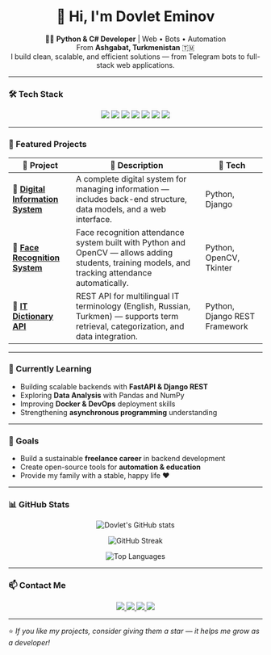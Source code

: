 <h1 align="center">👋 Hi, I'm Dovlet Eminov</h1>

<p align="center">
  🧑‍💻 <b>Python & C# Developer</b> | Web • Bots • Automation  
  <br>
  From <b>Ashgabat, Turkmenistan</b> 🇹🇲  
  <br>
  I build clean, scalable, and efficient solutions — from Telegram bots to full-stack web applications.
</p>

---

### 🛠️ Tech Stack

<p align="center">
  <img src="https://img.shields.io/badge/Python-3776AB?style=for-the-badge&logo=python&logoColor=white"/>
  <img src="https://img.shields.io/badge/C%23-239120?style=for-the-badge&logo=c-sharp&logoColor=white"/>
  <img src="https://img.shields.io/badge/Django-092E20?style=for-the-badge&logo=django&logoColor=white"/>
  <img src="https://img.shields.io/badge/FastAPI-009688?style=for-the-badge&logo=fastapi&logoColor=white"/>
  <img src="https://img.shields.io/badge/OpenCV-5C3EE8?style=for-the-badge&logo=opencv&logoColor=white"/>
  <img src="https://img.shields.io/badge/Docker-2496ED?style=for-the-badge&logo=docker&logoColor=white"/>
  <img src="https://img.shields.io/badge/Linux-FCC624?style=for-the-badge&logo=linux&logoColor=black"/>
</p>

---

### 🚀 Featured Projects

| 🧩 Project | 📖 Description | 🧰 Tech |
|------------|----------------|----------|
| 💼 [**Digital Information System**](https://github.com/DovletEmin/Digital-Information-System) | A complete digital system for managing information — includes back-end structure, data models, and a web interface. | Python, Django |
| 🤖 [**Face Recognition System**](https://github.com/DovletEmin/Face-Recognition-System) | Face recognition attendance system built with Python and OpenCV — allows adding students, training models, and tracking attendance automatically. | Python, OpenCV, Tkinter |
| 📘 [**IT Dictionary API**](https://github.com/DovletEmin/IT-Dictionary) | REST API for multilingual IT terminology (English, Russian, Turkmen) — supports term retrieval, categorization, and data integration. | Python, Django REST Framework |

---

### 🌱 Currently Learning
- Building scalable backends with **FastAPI & Django REST**  
- Exploring **Data Analysis** with Pandas and NumPy  
- Improving **Docker & DevOps** deployment skills  
- Strengthening **asynchronous programming** understanding  

---

### 🎯 Goals
- Build a sustainable **freelance career** in backend development  
- Create open-source tools for **automation & education**  
- Provide my family with a stable, happy life ❤️  

---

### 📊 GitHub Stats

<p align="center">
  <img src="https://github-readme-stats.vercel.app/api?username=DovletEmin&show_icons=true&theme=tokyonight" alt="Dovlet's GitHub stats" />
</p>

<p align="center">
  <img src="https://github-readme-streak-stats.herokuapp.com/?user=DovletEmin&theme=tokyonight" alt="GitHub Streak" />
</p>

<p align="center">
  <img src="https://github-readme-stats.vercel.app/api/top-langs/?username=DovletEmin&layout=compact&theme=tokyonight" alt="Top Languages" />
</p>

---

### 📫 Contact Me

<p align="center">
  <a href="mailto:dovlet.eminov26.02@gmail.com">
    <img src="https://img.shields.io/badge/Email-dovlet.eminov26.02%40gmail.com-red?style=for-the-badge&logo=gmail&logoColor=white"/>
  </a>
  <a href="https://t.me/ImEminn">
    <img src="https://img.shields.io/badge/Telegram-@ImEminn-2CA5E0?style=for-the-badge&logo=telegram&logoColor=white"/>
  </a>
  <a href="https://linkedin.com/in/dovlet-eminov">
    <img src="https://img.shields.io/badge/LinkedIn-Dovlet%20Eminov-0A66C2?style=for-the-badge&logo=linkedin&logoColor=white"/>
  </a>
  <a href="https://github.com/DovletEmin">
    <img src="https://img.shields.io/badge/GitHub-DovletEmin-181717?style=for-the-badge&logo=github&logoColor=white"/>
  </a>
</p>

---

⭐ *If you like my projects, consider giving them a star — it helps me grow as a developer!*
